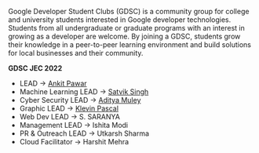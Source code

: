 Google Developer Student Clubs (GDSC) is a community group for college and university students interested in Google developer technologies. Students from all undergraduate or graduate programs with an interest in growing as a developer are welcome. By joining a GDSC, students grow their knowledge in a peer-to-peer learning environment and build solutions for local businesses and their community.

**GDSC JEC 2022**
- LEAD -> [Ankit Pawar](https://github.com/ankit8453)
- Machine Learning LEAD -> [Satvik Singh](https://github.com/SA7VIK)
- Cyber Security LEAD -> [Aditya Muley](https://github.com/Adi-45)
- Graphic LEAD -> [Klevin Pascal](https://github.com/klevin05)
- Web Dev LEAD -> S. SARANYA
- Management LEAD -> Ishita Modi
- PR & Outreach LEAD -> Utkarsh Sharma
- Cloud Facilitator -> Harshit Mehra

